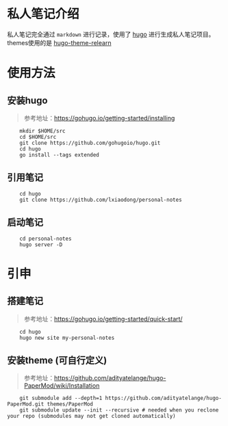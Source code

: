 # 私人笔记介绍 

私人笔记完全通过 `markdown` 进行记录，使用了 [hugo](https://gohugo.io/getting-started/) 进行生成私人笔记项目。
themes使用的是 [hugo-theme-relearn](https://github.com/McShelby/hugo-theme-relearn)

# 使用方法
## 安装hugo
> 参考地址：https://gohugo.io/getting-started/installing
```text
    mkdir $HOME/src
    cd $HOME/src
    git clone https://github.com/gohugoio/hugo.git
    cd hugo
    go install --tags extended
```

## 引用笔记
```text
    cd hugo
    git clone https://github.com/lxiaodong/personal-notes
```

## 启动笔记
```text
    cd personal-notes
    hugo server -D
```

# 引申

## 搭建笔记
> 参考地址：https://gohugo.io/getting-started/quick-start/
```text
    cd hugo
    hugo new site my-personal-notes
```
## 安装theme (可自行定义)
> 参考地址：https://github.com/adityatelange/hugo-PaperMod/wiki/Installation

```text
    git submodule add --depth=1 https://github.com/adityatelange/hugo-PaperMod.git themes/PaperMod
    git submodule update --init --recursive # needed when you reclone your repo (submodules may not get cloned automatically)
```